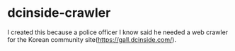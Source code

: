 # dcinside-crawler
I created this because a police officer I know said he needed a web crawler for the Korean community site(https://gall.dcinside.com/).
